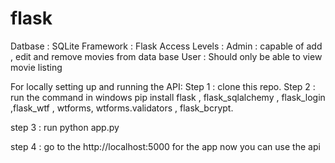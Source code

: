 # flask
Datbase : SQLite 
Framework : Flask
Access Levels : 
Admin : capable of add , edit and remove movies from data base
User : Should only be able to view movie listing

For locally setting up and running the API:
Step 1 : clone this repo.
Step 2 : run the command in windows pip install flask , flask_sqlalchemy , flask_login ,flask_wtf , wtforms,
wtforms.validators , flask_bcrypt.

step 3 : run python app.py

step 4 : go to the http://localhost:5000 for the app
 now you can use the api
 
